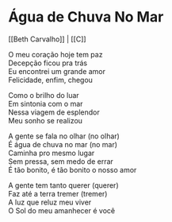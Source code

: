# Água de Chuva No Mar
[[Beth Carvalho]] | [[C]]

O meu coração hoje tem paz  
Decepção ficou pra trás  
Eu encontrei um grande amor  
Felicidade, enfim, chegou

Como o brilho do luar  
Em sintonia com o mar  
Nessa viagem de esplendor  
Meu sonho se realizou

A gente se fala no olhar (no olhar)  
É água de chuva no mar (no mar)  
Caminha pro mesmo lugar  
Sem pressa, sem medo de errar  
É tão bonito, é tão bonito o nosso amor

A gente tem tanto querer (querer)  
Faz até a terra tremer (tremer)  
A luz que reluz meu viver  
O Sol do meu amanhecer é você